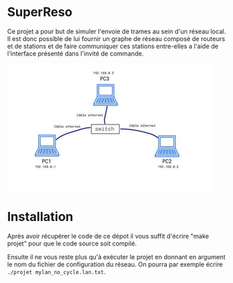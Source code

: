 SuperReso
=========

Ce projet a pour but de simuler l'envoie de trames au sein d'un réseau local.
Il est donc possible de lui fournir un graphe de réseau composé de routeurs et de stations et de faire communiquer ces stations entre-elles a l'aide de l'interface présenté dans l'invité de commande.

![](illustration.jpg)

Installation
============

Après avoir récupérer le code de ce dépot il vous suffit d'écrire "make projet" pour que le code source soit compilé.

Ensuite il ne vous reste plus qu'à exécuter le projet en donnant en argument le nom du fichier de configuration du réseau.
On pourra par exemple écrire `./projet mylan_no_cycle.lan.txt`.
